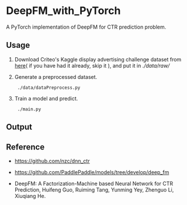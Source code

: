 # DeepFM_with_PyTorch

A PyTorch implementation of DeepFM for CTR prediction problem.

## Usage

1. Download Criteo's Kaggle display advertising challenge dataset from [here][1]( if you have had it already, skip it ), and put it in *./data/raw/*

2. Generate a preprocessed dataset.

        ./data/dataPreprocess.py

3. Train a model and predict.

        ./main.py

## Output


## Reference

- https://github.com/nzc/dnn_ctr

- https://github.com/PaddlePaddle/models/tree/develop/deep_fm

- DeepFM: A Factorization-Machine based Neural Network for CTR         Prediction, Huifeng Guo, Ruiming Tang, Yunming Yey, Zhenguo Li, Xiuqiang He.



[1]: http://labs.criteo.com/2014/02/kaggle-display-advertising-challenge-dataset/
